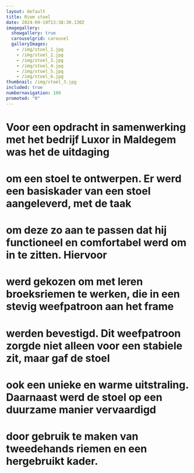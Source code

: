 ```yaml
---
layout: default
title: Riem stoel 
date: 2024-09-19T13:38:30.130Z
imagegallery:
  showgallery: true
  carouselgrid: carousel
  galleryImages:
    - /img/stoel_1.jpg
    - /img/stoel_2.jpg
    - /img/stoel_3.jpg
    - /img/stoel_4.jpg
    - /img/stoel_5.jpg
    - /img/stoel_6.jpg
thumbnail: /img/stoel_3.jpg
included: true
numbernavigation: 100
promoted: "0"
---
```

# Voor een opdracht in samenwerking met het bedrijf Luxor in Maldegem was het de uitdaging
# om een stoel te ontwerpen. Er werd een basiskader van een stoel aangeleverd, met de taak
# om deze zo aan te passen dat hij functioneel en comfortabel werd om in te zitten. Hiervoor
# werd gekozen om met leren broeksriemen te werken, die in een stevig weefpatroon aan het frame
# werden bevestigd. Dit weefpatroon zorgde niet alleen voor een stabiele zit, maar gaf de stoel
# ook een unieke en warme uitstraling. Daarnaast werd de stoel op een duurzame manier vervaardigd
# door gebruik te maken van tweedehands riemen en een hergebruikt kader.

